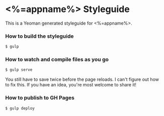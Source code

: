# <%=appname%> Styleguide

This is a Yeoman generated styleguide for <%=appname%>.

### How to build the styleguide

```bash
$ gulp
```

### How to watch and compile files as you go

```bash
$ gulp serve
```

You still have to save twice before the page reloads. I can't figure out how to fix this. If you have an idea, you're most welcome to share it!

### How to publish to GH Pages

```bash
$ gulp deploy
```